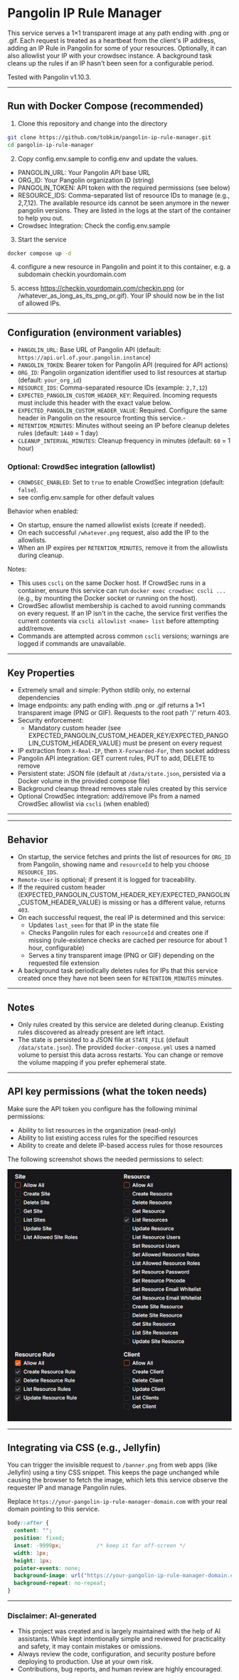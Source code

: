 # Pangolin IP Rule Manager

This service serves a 1×1 transparent image at any path ending with .png or .gif. Each request is treated as a heartbeat from the client's IP address, adding an IP Rule in Pangolin for some of your resources. Optionally, it can also allowlist your IP with your crowdsec instance. A background task cleans up the rules if an IP hasn't been seen for a configurable period.

Tested with Pangolin v1.10.3.

---

## Run with Docker Compose (recommended)
1) Clone this repository and change into the directory

```bash
git clone https://github.com/tobkim/pangolin-ip-rule-manager.git
cd pangolin-ip-rule-manager
```

2) Copy config.env.sample to config.env and update the values.
  - PANGOLIN_URL: Your Pangolin API base URL
  - ORG_ID: Your Pangolin organization ID (string)
  - PANGOLIN_TOKEN: API token with the required permissions (see below)
  - RESOURCE_IDS: Comma-separated list of resource IDs to manage (e.g., 2,7,12). The available resource ids cannot be seen anymore in the newer pangolin versions. They are listed in the logs at the start of the container to help you out.
  - Crowdsec Integration: Check the config.env.sample

3) Start the service

```bash
docker compose up -d
```

4) configure a new resource in Pangolin and point it to this container, e.g. a subdomain checkin.yourdomain.com 

5) access https://checkin.yourdomain.com/checkin.png (or /whatever_as_long_as_its_png_or.gif). Your IP should now be in the list of allowed IPs.

---


## Configuration (environment variables)
- `PANGOLIN_URL`: Base URL of Pangolin API (default: `https://api.url.of.your.pangolin.instance`)
- `PANGOLIN_TOKEN`: Bearer token for Pangolin API (required for API actions)
- `ORG_ID`: Pangolin organization identifier used to list resources at startup (default: `your_org_id`)
- `RESOURCE_IDS`: Comma-separated resource IDs (example: `2,7,12`)
- `EXPECTED_PANGOLIN_CUSTOM_HEADER_KEY`: Required. Incoming requests must include this header with the exact value below.
- `EXPECTED_PANGOLIN_CUSTOM_HEADER_VALUE`: Required. Configure the same header in Pangolin on the resource fronting this service.- 
- `RETENTION_MINUTES`: Minutes without seeing an IP before cleanup deletes rules (default: `1440` = 1 day)
- `CLEANUP_INTERVAL_MINUTES`: Cleanup frequency in minutes (default: `60` = 1 hour)

### Optional: CrowdSec integration (allowlist)
- `CROWDSEC_ENABLED`: Set to `true` to enable CrowdSec integration (default: `false`).
- see config.env.sample for other default values

Behavior when enabled:
- On startup, ensure the named allowlist exists (create if needed).
- On each successful `/whatever.png` request, also add the IP to the allowlists.
- When an IP expires per `RETENTION_MINUTES`, remove it from the allowlists during cleanup.

Notes:
- This uses `cscli` on the same Docker host. If CrowdSec runs in a container, ensure this service can run `docker exec crowdsec cscli ...` (e.g., by mounting the Docker socket or running on the host).
- CrowdSec allowlist membership is cached to avoid running commands on every request. If an IP isn't in the cache, the service first verifies the current contents via `cscli allowlist <name> list` before attempting add/remove.
- Commands are attempted across common `cscli` versions; warnings are logged if commands are unavailable.

---


## Key Properties
- Extremely small and simple: Python stdlib only, no external dependencies
- Image endpoints: any path ending with .png or .gif returns a 1×1 transparent image (PNG or GIF). Requests to the root path '/' return 403.
- Security enforcement:
  - Mandatory custom header (see EXPECTED_PANGOLIN_CUSTOM_HEADER_KEY/EXPECTED_PANGOLIN_CUSTOM_HEADER_VALUE) must be present on every request
- IP extraction from `X-Real-IP`, then `X-Forwarded-For`, then socket address
- Pangolin API integration: GET current rules, PUT to add, DELETE to remove
- Persistent state: JSON file (default at `/data/state.json`, persisted via a Docker volume in the provided compose file)
- Background cleanup thread removes stale rules created by this service
- Optional CrowdSec integration: add/remove IPs from a named CrowdSec allowlist via `cscli` (when enabled)

---


---

## Behavior
- On startup, the service fetches and prints the list of resources for `ORG_ID` from Pangolin, showing name and `resourceId` to help you choose `RESOURCE_IDS`.
- `Remote-User` is optional; if present it is logged for traceability.
- If the required custom header (EXPECTED_PANGOLIN_CUSTOM_HEADER_KEY/EXPECTED_PANGOLIN_CUSTOM_HEADER_VALUE) is missing or has a different value, returns `403`.
- On each successful request, the real IP is determined and this service:
  - Updates `last_seen` for that IP in the state file
  - Checks Pangolin rules for each `resourceId` and creates one if missing (rule-existence checks are cached per resource for about 1 hour, configurable)
  - Serves a tiny transparent image (PNG or GIF) depending on the requested file extension
- A background task periodically deletes rules for IPs that this service created once they have not been seen for `RETENTION_MINUTES` minutes.

---

## Notes
- Only rules created by this service are deleted during cleanup. Existing rules discovered as already present are left intact.
- The state is persisted to a JSON file at `STATE_FILE` (default `/data/state.json`). The provided `docker-compose.yml` uses a named volume to persist this data across restarts. You can change or remove the volume mapping if you prefer ephemeral state.

---

## API key permissions (what the token needs)
Make sure the API token you configure has the following minimal permissions:
- Ability to list resources in the organization (read-only)
- Ability to list existing access rules for the specified resources
- Ability to create and delete IP-based access rules for those resources

The following screenshot shows the needed permissions to select:

![Pangolin API key permissions](pangolin-api-key-permissions.png)


---

## Integrating via CSS (e.g., Jellyfin)
You can trigger the invisible request to `/banner.png` from web apps (like Jellyfin) using a tiny CSS snippet. This keeps the page unchanged while causing the browser to fetch the image, which lets this service observe the requester IP and manage Pangolin rules.

Replace `https://your-pangolin-ip-rule-manager-domain.com` with your real domain pointing to this service.

```css
body::after {
  content: "";
  position: fixed;
  inset: -9999px;           /* keep it far off-screen */
  width: 1px;
  height: 1px;
  pointer-events: none;
  background-image: url("https://your-pangolin-ip-rule-manager-domain.com/jellyfin-checkin.png");
  background-repeat: no-repeat;
}
```

---

### Disclaimer: AI-generated
- This project was created and is largely maintained with the help of AI assistants. While kept intentionally simple and reviewed for practicality and safety, it may contain mistakes or omissions.
- Always review the code, configuration, and security posture before deploying to production. Use at your own risk.
- Contributions, bug reports, and human review are highly encouraged.

